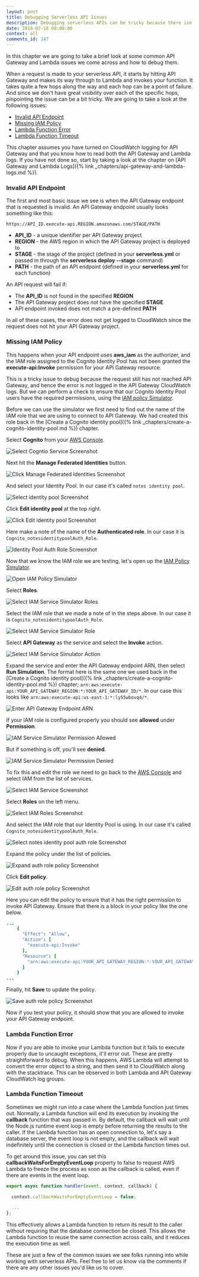 ```yaml
---
layout: post
title: Debugging Serverless API Issues
description: Debugging serverless APIs can be tricky because there isn’t enough visibility on all the steps a request goes through. A very common issue is an invalid or missing IAM Role while using aws_iam as an authorizer for API Gateway and Lambda. To fix this use the Policy Simulator to ensure that your IAM Role has access to API Gateway.
date: 2018-02-18 00:00:00
context: all
comments_id: 147
---
```


In this chapter we are going to take a brief look at some common API Gateway and Lambda issues we come across and how to debug them.

When a request is made to your serverless API, it starts by hitting API Gateway and makes its way through to Lambda and invokes your function. It takes quite a few hops along the way and each hop can be a point of failure. And since we don't have great visibility over each of the specific hops, pinpointing the issue can be a bit tricky. We are going to take a look at the following issues:

- [Invalid API Endpoint](#invalid-api-endpoint)
- [Missing IAM Policy](#missing-iam-policy)
- [Lambda Function Error](#lambda-function-error)
- [Lambda Function Timeout](#lambda-function-timeout)

This chapter assumes you have turned on CloudWatch logging for API Gateway and that you know how to read both the API Gateway and Lambda logs. If you have not done so, start by taking a look at the chapter on [API Gateway and Lambda Logs]({% link _chapters/api-gateway-and-lambda-logs.md %}).


### Invalid API Endpoint

The first and most basic issue we see is when the API Gateway endpoint that is requested is invalid. An API Gateway endpoint usually looks something like this:

```
https://API_ID.execute-api.REGION.amazonaws.com/STAGE/PATH
```

- **API_ID** - a unique identifier per API Gateway project
- **REGION** - the AWS region in which the API Gateway project is deployed to
- **STAGE** - the stage of the project (defined in your **serverless.yml** or passed in through the **serverless deploy --stage** command)
- **PATH** - the path of an API endpoint (defined in your **serverless.yml** for each function)

An API request will fail if:

- The **API_ID** is not found in the specified **REGION**
- The API Gateway project does not have the specified **STAGE**
- API endpoint invoked does not match a pre-defined **PATH**

In all of these cases, the error does not get logged to CloudWatch since the request does not hit your API Gateway project.


### Missing IAM Policy

This happens when your API endpoint uses **aws_iam** as the authorizer, and the IAM role 
assigned to the Cognito Identity Pool has not been granted the **execute-api:Invoke** permission for your API Gateway resource.

This is a tricky issue to debug because the request still has not reached API Gateway, and hence the error is not logged in the API Gateway CloudWatch logs. But we can perform a check to ensure that our Cognito Identity Pool users have the required permissions, using the [IAM policy Simulator](https://policysim.aws.amazon.com).

Before we can use the simulator we first need to find out the name of the IAM role that we are using to connect to API Gateway. We had created this role back in the [Create a Cognito identity pool]({% link _chapters/create-a-cognito-identity-pool.md %}) chapter.

Select **Cognito** from your [AWS Console](https://console.aws.amazon.com).

![Select Cogntio Service Screenshot](/assets/debugging/select-cognito-screenshot.png)

Next hit the **Manage Federated Identities** button.

![Click Manage Federated Identities Screenshot](/assets/debugging/click-manage-federated-identities-screenshot.png)

And select your Identity Pool. In our case it's called `notes identity pool`.

![Select identity pool Screenshot](/assets/debugging/select-identity-pool-screenshot.png)

Click **Edit identity pool** at the top right.

![Click Edit identity pool Screenshot](/assets/debugging/click-edit-identity-pool-screenshot.png)

Here make a note of the name of the **Authenticated role**. In our case it is `Cognito_notesidentitypoolAuth_Role`.

![Identity Pool Auth Role Screenshot](/assets/debugging/identity-pool-auth-role-screenshot.png)

Now that we know the IAM role we are testing, let's open up the [IAM Policy Simulator](https://policysim.aws.amazon.com).

![Open IAM Policy Simulator](/assets/debugging/open-iam-policy-simulator.png)

Select **Roles**.

![Select IAM Service Simulator Roles](/assets/debugging/select-iam-policy-simulator-roles.png)

Select the IAM role that we made a note of in the steps above. In our case it is `Cognito_notesidentitypoolAuth_Role`.

![Select IAM Service Simulator Role](/assets/debugging/select-iam-policy-simulator-role.png)

Select **API Gateway** as the service and select the **Invoke** action.

![Select IAM Service Simulator Action](/assets/debugging/select-iam-policy-simulator-action.png)

Expand the service and enter the API Gateway endpoint ARN, then select **Run Simulation**. The format here is the same one we used back in the [Create a Cognito identity pool]({% link _chapters/create-a-cognito-identity-pool.md %}) chapter; `arn:aws:execute-api:YOUR_API_GATEWAY_REGION:*:YOUR_API_GATEWAY_ID/*`. In our case this looks like `arn:aws:execute-api:us-east-1:*:ly55wbovq4/*`.

![Enter API Gateway Endpoint ARN](/assets/debugging/enter-api-gateway-endpoint-arn.png)

If your IAM role is configured properly you should see **allowed** under **Permission**.

![IAM Service Simulator Permission Allowed](/assets/debugging/iam-policy-simulator-permission-allowed.png)

But if something is off, you'll see **denied**.

![IAM Service Simulator Permission Denied](/assets/debugging/iam-policy-simulator-permission-denied.png)

To fix this and edit the role we need to go back to the [AWS Console](https://console.aws.amazon.com) and select IAM from the list of services.

![Select IAM Service Screenshot](/assets/debugging/select-iam-service.png)

Select **Roles** on the left menu.

![Select IAM Roles Screenshot](/assets/debugging/select-iam-roles.png)

And select the IAM role that our Identity Pool is using. In our case it's called `Cognito_notesidentitypoolAuth_Role`.

![Select notes identity pool auth role Screenshot](/assets/debugging/select-notes-identity-pool-auth-role.png)

Expand the policy under the list of policies.

![Expand auth role policy Screenshot](/assets/debugging/expand-auth-role-policy.png)

Click **Edit policy**.

![Edit auth role policy Screenshot](/assets/debugging/edit-auth-role-policy.png)

Here you can edit the policy to ensure that it has the right permission to invoke API Gateway. Ensure that there is a block in your policy like the one below.

``` coffee
...
    {
      "Effect": "Allow",
      "Action": [
        "execute-api:Invoke"
      ],
      "Resource": [
        "arn:aws:execute-api:YOUR_API_GATEWAY_REGION:*:YOUR_API_GATEWAY_ID/*"
      ]
    }
...
```

Finally, hit **Save** to update the policy.

![Save auth role policy Screenshot](/assets/debugging/save-auth-role-policy.png)

Now if you test your policy, it should show that you are allowed to invoke your API Gateway endpoint.


### Lambda Function Error

Now if you are able to invoke your Lambda function but it fails to execute properly due to uncaught exceptions, it'll error out. These are pretty straightforward to debug. When this happens, AWS Lambda will attempt to convert the error object to a string, and then send it to CloudWatch along with the stacktrace. This can be observed in both Lambda and API Gateway CloudWatch log groups.


### Lambda Function Timeout

Sometimes we might run into a case where the Lambda function just times out. Normally, a Lambda function will end its execution by invoking the **callback** function that was passed in. By default, the callback will wait until the Node.js runtime event loop is empty before returning the results to the caller. If the Lambda function has an open connection to, let's say a database server, the event loop is not empty, and the callback will wait indefinitely until the connection is closed or the Lambda function times out.

To get around this issue, you can set this **callbackWaitsForEmptyEventLoop** property to false to request AWS Lambda to freeze the process as soon as the callback is called, even if there are events in the event loop.

``` javascript
export async function handler(event, context, callback) {

  context.callbackWaitsForEmptyEventLoop = false;
  
  ...
};
```

This effectively allows a Lambda function to return its result to the caller without requiring that the database connection be closed. This allows the Lambda function to reuse the same connection across calls, and it reduces the execution time as well.


These are just a few of the common issues we see folks running into while working with serverless APIs. Feel free to let us know via the comments if there are any other issues you'd like us to cover.
